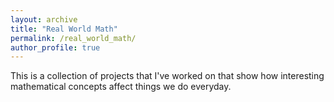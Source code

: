 ```yaml
---
layout: archive
title: "Real World Math"
permalink: /real_world_math/
author_profile: true
---
```


This is a collection of projects that I've worked on that show how interesting mathematical concepts affect things we do everyday.
